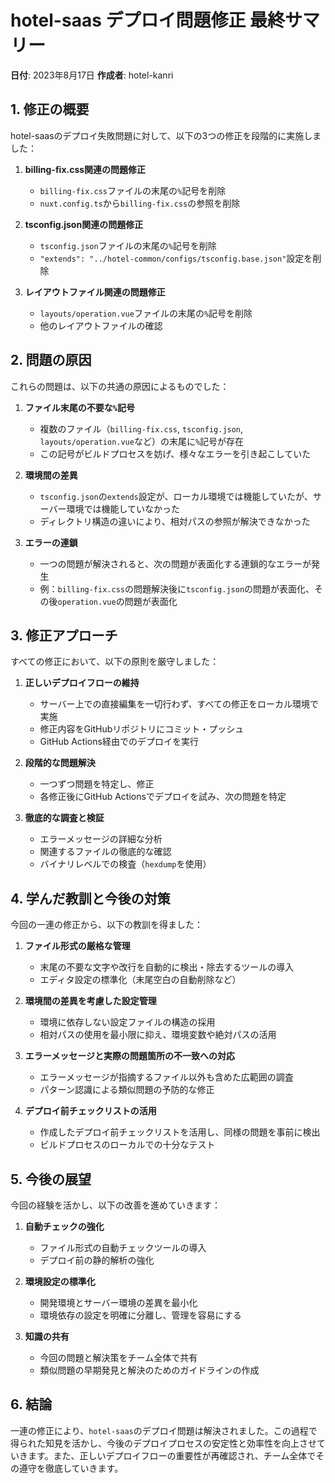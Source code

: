 # hotel-saas デプロイ問題修正 最終サマリー

**日付**: 2023年8月17日
**作成者**: hotel-kanri

## 1. 修正の概要

hotel-saasのデプロイ失敗問題に対して、以下の3つの修正を段階的に実施しました：

1. **billing-fix.css関連の問題修正**
   - `billing-fix.css`ファイルの末尾の`%`記号を削除
   - `nuxt.config.ts`から`billing-fix.css`の参照を削除

2. **tsconfig.json関連の問題修正**
   - `tsconfig.json`ファイルの末尾の`%`記号を削除
   - `"extends": "../hotel-common/configs/tsconfig.base.json"`設定を削除

3. **レイアウトファイル関連の問題修正**
   - `layouts/operation.vue`ファイルの末尾の`%`記号を削除
   - 他のレイアウトファイルの確認

## 2. 問題の原因

これらの問題は、以下の共通の原因によるものでした：

1. **ファイル末尾の不要な`%`記号**
   - 複数のファイル（`billing-fix.css`, `tsconfig.json`, `layouts/operation.vue`など）の末尾に`%`記号が存在
   - この記号がビルドプロセスを妨げ、様々なエラーを引き起こしていた

2. **環境間の差異**
   - `tsconfig.json`の`extends`設定が、ローカル環境では機能していたが、サーバー環境では機能していなかった
   - ディレクトリ構造の違いにより、相対パスの参照が解決できなかった

3. **エラーの連鎖**
   - 一つの問題が解決されると、次の問題が表面化する連鎖的なエラーが発生
   - 例：`billing-fix.css`の問題解決後に`tsconfig.json`の問題が表面化、その後`operation.vue`の問題が表面化

## 3. 修正アプローチ

すべての修正において、以下の原則を厳守しました：

1. **正しいデプロイフローの維持**
   - サーバー上での直接編集を一切行わず、すべての修正をローカル環境で実施
   - 修正内容をGitHubリポジトリにコミット・プッシュ
   - GitHub Actions経由でのデプロイを実行

2. **段階的な問題解決**
   - 一つずつ問題を特定し、修正
   - 各修正後にGitHub Actionsでデプロイを試み、次の問題を特定

3. **徹底的な調査と検証**
   - エラーメッセージの詳細な分析
   - 関連するファイルの徹底的な確認
   - バイナリレベルでの検査（`hexdump`を使用）

## 4. 学んだ教訓と今後の対策

今回の一連の修正から、以下の教訓を得ました：

1. **ファイル形式の厳格な管理**
   - 末尾の不要な文字や改行を自動的に検出・除去するツールの導入
   - エディタ設定の標準化（末尾空白の自動削除など）

2. **環境間の差異を考慮した設定管理**
   - 環境に依存しない設定ファイルの構造の採用
   - 相対パスの使用を最小限に抑え、環境変数や絶対パスの活用

3. **エラーメッセージと実際の問題箇所の不一致への対応**
   - エラーメッセージが指摘するファイル以外も含めた広範囲の調査
   - パターン認識による類似問題の予防的な修正

4. **デプロイ前チェックリストの活用**
   - 作成したデプロイ前チェックリストを活用し、同様の問題を事前に検出
   - ビルドプロセスのローカルでの十分なテスト

## 5. 今後の展望

今回の経験を活かし、以下の改善を進めていきます：

1. **自動チェックの強化**
   - ファイル形式の自動チェックツールの導入
   - デプロイ前の静的解析の強化

2. **環境設定の標準化**
   - 開発環境とサーバー環境の差異を最小化
   - 環境依存の設定を明確に分離し、管理を容易にする

3. **知識の共有**
   - 今回の問題と解決策をチーム全体で共有
   - 類似問題の早期発見と解決のためのガイドラインの作成

## 6. 結論

一連の修正により、`hotel-saas`のデプロイ問題は解決されました。この過程で得られた知見を活かし、今後のデプロイプロセスの安定性と効率性を向上させていきます。また、正しいデプロイフローの重要性が再確認され、チーム全体でその遵守を徹底していきます。
